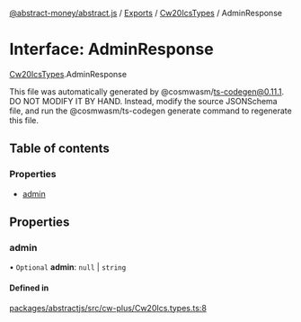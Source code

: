 [@abstract-money/abstract.js](../README.md) / [Exports](../modules.md) / [Cw20IcsTypes](../modules/Cw20IcsTypes.md) / AdminResponse

# Interface: AdminResponse

[Cw20IcsTypes](../modules/Cw20IcsTypes.md).AdminResponse

This file was automatically generated by @cosmwasm/ts-codegen@0.11.1.
DO NOT MODIFY IT BY HAND. Instead, modify the source JSONSchema file,
and run the @cosmwasm/ts-codegen generate command to regenerate this file.

## Table of contents

### Properties

- [admin](Cw20IcsTypes.AdminResponse.md#admin)

## Properties

### admin

• `Optional` **admin**: ``null`` \| `string`

#### Defined in

[packages/abstractjs/src/cw-plus/Cw20Ics.types.ts:8](https://github.com/AbstractSDK/frontend/blob/07410073/packages/abstractjs/src/cw-plus/Cw20Ics.types.ts#L8)
